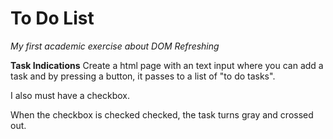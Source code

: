 # To Do List
_My first academic exercise about DOM Refreshing_

**Task Indications**
Create a html page with an text input where you can add a task and by pressing a button, it passes to a list of "to do tasks".

I also must have a checkbox.

When the checkbox is checked checked, the task turns gray and crossed out.
